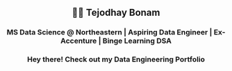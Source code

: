 <h2 align="center">🏄‍♂️ Tejodhay Bonam</h2>
<h3 align="center">MS Data Science @ Northeastern | Aspiring Data Engineer | Ex-Accenture | Binge Learning DSA </h3>
<h3 align="center">Hey there! Check out my Data Engineering Portfolio</h3>
